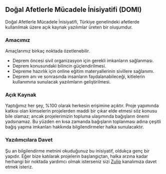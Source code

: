 ## Doğal Afetlerle Mücadele İnisiyatifi (DOMI)

Doğal Afetlerle Mücadele İnisiyatifi, Türkiye genelindeki afetlerde kullanılmak üzere açık kaynak yazılımlar üreten bir oluşumdur.

### Amacımız

Amaçlarımız birkaç noktada özetlenebilir.

- Deprem öncesi sivil organizasyon için gerekli imkanların sağlanması.
- Deprem konusundaki bilincin güçlendirilmesi.
- Depreme hazırlık için online eğitim materyallerinin sivillere sağlanımı.
- Deprem anı ve sonrasında insanların faydalanabileceği, kitlelerin kullanımına sunulacak yazılımların geliştirilmesi.

### Açık Kaynak

Yaptığımız her şey, %100 olarak herkesin erişimine açıktır. Proje yapımında katkısı olan kimselerin projelerden maddi bir çıkar elde etmesi söz konusu bile olamaz; ancak projelerimizin topluma ulaşımında bağışların önemi yadsınamaz. Bu yüzden en kısa zamanda bağışların toplanması adına çeşitli bağış yapma imkanları hakkında bilgilendirmeler halka sunulacaktır.

### Yazılımcılara Davet

Şu an bilgilendirme metnini okuduğunuz bu inisiyatif, oldukça genç bir yapıdır. Eğer bize katılarak projelerin başlangıçtan, halka arzına kadar herhangi bir noktada yardımcı olmak isterseniz sizi [Zulip](https://domi-turkiye.zulipchat.com/) kanalımıza davet etmek isteriz.
